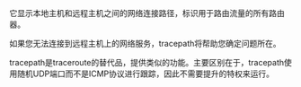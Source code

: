 它显示本地主机和远程主机之间的网络连接路径，标识用于路由流量的所有路由器。

如果您无法连接到远程主机上的网络服务，tracepath将帮助您确定问题所在。

tracepath是traceroute的替代品，提供类似的功能。主要区别在于，tracepath使用随机UDP端口而不是ICMP协议进行跟踪，因此不需要提升的特权来运行。
